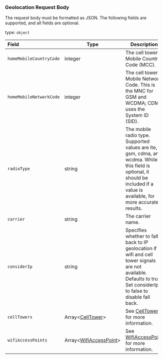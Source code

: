<!--- This is a generated file, do not edit! -->
<!--- [START maps_http_schema_GeolocationV1GeolocatePostRequestBody] -->
<h3 class="schema-object" id="GeolocationV1GeolocatePostRequestBody">Geolocation Request Body</h3>

The request body must be formatted as JSON. The following fields are supported, and all fields are optional.

type: `object`

| Field                   | Type                                                         | Description                                                                                                                                                                    |
| :---------------------- | ------------------------------------------------------------ | ------------------------------------------------------------------------------------------------------------------------------------------------------------------------------ |
| `homeMobileCountryCode` | integer                                                      | The cell tower's Mobile Country Code (MCC).                                                                                                                                    |
| `homeMobileNetworkCode` | integer                                                      | The cell tower's Mobile Network Code. This is the MNC for GSM and WCDMA; CDMA uses the System ID (SID).                                                                        |
| `radioType`             | string                                                       | The mobile radio type. Supported values are lte, gsm, cdma, and wcdma. While this field is optional, it should be included if a value is available, for more accurate results. |
| `carrier`               | string                                                       | The carrier name.                                                                                                                                                              |
| `considerIp`            | string                                                       | Specifies whether to fall back to IP geolocation if wifi and cell tower signals are not available. Defaults to true. Set considerIp to false to disable fall back.             |
| `cellTowers`            | Array<[CellTower](#CellTower "CellTower")>                   | See [CellTower](#CellTower "CellTower") for more information.                                                                                                                  |
| `wifiAccessPoints`      | Array<[WifiAccessPoint](#WifiAccessPoint "WifiAccessPoint")> | See [WifiAccessPoint](#WifiAccessPoint "WifiAccessPoint") for more information.                                                                                                |

<!--- [END maps_http_schema_GeolocationV1GeolocatePostRequestBody] -->